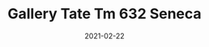 ---
tags: 
  - "To Market"
  - "Loose Lay LVT"
  - "Gallery"
title: "Gallery Tate Tm 632 Seneca"
designer: "To Market"
image_primary: "img/LOFT-632.jpg"
href: "https://www.tomkt.com/copy-of-woven-swatches"
description: "Size%3A%207.08%22%20X%2047.24%22%A0/%20Wear%20layer%3A%20.5mm%20%2820mil%29%A0/%20Edge%3A%20Square%A0/%20Thickness%3A%205.0mm%20/%20Sq.ft/Ctn%3A%2023.25%A0/%20Installation%3A%20Glue%20Down"
category: "loose-lay-lvt-gallery"
subtitle: ""
manufacturer: "ToMarket"
slug: "/manufacturers/tomarket/loose-lay-lvt-gallery/to-market-gallery-tate-tm-632-seneca"
date: "2021-02-22"
---